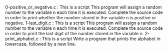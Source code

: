 0-positive_or_negative.c : This is a script This program will assign a random number to the variable n each time it is executed. Complete the source code in order to print whether the number stored in the variable n is positive or negative.
1-last_digit.c : This is a script This program will assign a random number to the variable n each time it is executed. Complete the source code in order to print the last digit of the number stored in the variable n.
2-print_alphabet.c : This is a script Write a program that prints the alphabet in lowercase, followed by a new line.
